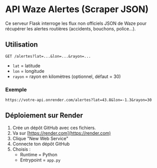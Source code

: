 # API Waze Alertes (Scraper JSON)

Ce serveur Flask interroge les flux non officiels JSON de Waze pour récupérer les alertes routières (accidents, bouchons, police...).

## Utilisation

```
GET /alertes?lat=...&lon=...&rayon=...
```

- `lat` = latitude
- `lon` = longitude
- `rayon` = rayon en kilomètres (optionnel, défaut = 30)

### Exemple

```
https://votre-api.onrender.com/alertes?lat=43.8&lon=-1.3&rayon=30
```

## Déploiement sur Render

1. Crée un dépôt GitHub avec ces fichiers.
2. Va sur [https://render.com](https://render.com)
3. Clique "New Web Service"
4. Connecte ton dépôt GitHub
5. Choisis :
   - Runtime = Python
   - Entrypoint = `app.py`
